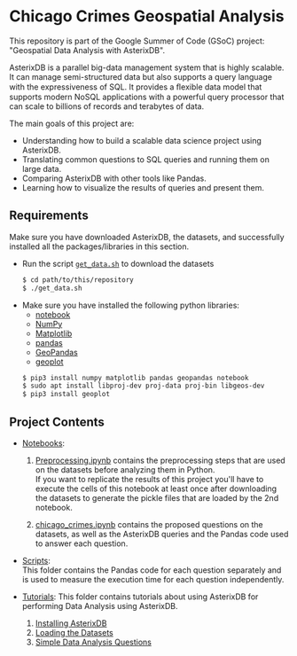 # Chicago Crimes Geospatial Analysis

This repository is part of the Google Summer of Code (GSoC) project: "Geospatial Data Analysis with AsterixDB". 

AsterixDB is a parallel big-data management system that is highly scalable. It can manage semi-structured data but also supports a query language with the expressiveness of SQL. It provides a ﬂexible data model that supports modern NoSQL applications with a powerful query processor that can scale to billions of records and terabytes of data.  

The main goals of this project are:
* Understanding how to build a scalable data science project using AsterixDB.
* Translating common questions to SQL queries and running them on large data.
* Comparing AsterixDB with other tools like Pandas.
* Learning how to visualize the results of queries and present them.

## Requirements
Make sure you have downloaded AsterixDB, the datasets, and successfully installed all the packages/libraries in this section.
* Run the script [`get_data.sh`](get_data.sh) to download the datasets
    ```bash
    $ cd path/to/this/repository
    $ ./get_data.sh
    ```
* Make sure you have installed the following python libraries:  
    * [notebook](https://jupyter.org/install#jupyter-notebook)
    * [NumPy](https://numpy.org/)
    * [Matplotlib](https://matplotlib.org/)
    * [pandas](https://pandas.pydata.org/)
    * [GeoPandas](https://geopandas.org/en/stable/)
    * [geoplot](https://residentmario.github.io/geoplot/)
    ```sh
    $ pip3 install numpy matplotlib pandas geopandas notebook
    $ sudo apt install libproj-dev proj-data proj-bin libgeos-dev
    $ pip3 install geoplot
    ```

## Project Contents
* [Notebooks](./notebooks/):  
    1. [Preprocessing.ipynb](./notebooks/Preprocessing.ipynb) contains the preprocessing steps that are used on the datasets before analyzing them in Python.  
    If you want to replicate the results of this project you'll have to execute the cells of this notebook at least once after downloading the datasets to generate the pickle files that are loaded by the 2nd notebook.

    2. [chicago_crimes.ipynb](./notebooks/chicago_crimes.ipynb) contains the proposed questions on the datasets, as well as the AsterixDB queries and the Pandas code used to answer each question.

* [Scripts](./scripts/):  
    This folder contains the Pandas code for each question separately and is used to measure the execution time for each question independently.
    
* [Tutorials](./tutorials/):
    This folder contains tutorials about using AsterixDB for performing Data Analysis using AsterixDB.
    1. [Installing AsterixDB](./tutorials/Installing%20AsterixDB/installing_asterixdb.md)
    2. [Loading the Datasets](./tutorials/Loading%20the%20Datasets/loading_the_datasets.md)
    3. [Simple Data Analysis Questions](./tutorials/Simple%20Data%20Analysis%20Questions/simple_data_analysis_questions.md)

